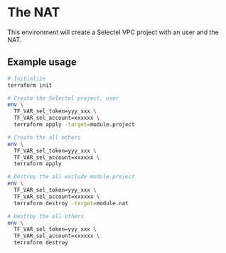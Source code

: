 # The NAT

This environment will create a Selectel VPC project with an user and the NAT.

## Example usage

```sh
# Initialize
terraform init

# Create the Selectel project, user
env \
  TF_VAR_sel_token=yyy_xxx \
  TF_VAR_sel_account=xxxxxx \
  terraform apply -target=module.project

# Create the all others
env \
  TF_VAR_sel_token=yyy_xxx \
  TF_VAR_sel_account=xxxxxx \
  terraform apply

# Destroy the all exclude module.project
env \
  TF_VAR_sel_token=yyy_xxx \
  TF_VAR_sel_account=xxxxxx \
  terraform destroy -target=module.nat

# Destroy the all others
env \
  TF_VAR_sel_token=yyy_xxx \
  TF_VAR_sel_account=xxxxxx \
  terraform destroy
```
